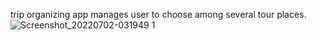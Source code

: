 trip organizing app manages user to choose among several tour places.
![Screenshot_20220702-031949 1](https://user-images.githubusercontent.com/29148582/176981514-c110d006-57ae-4e3b-ba0a-422cf70c5224.jpg)
